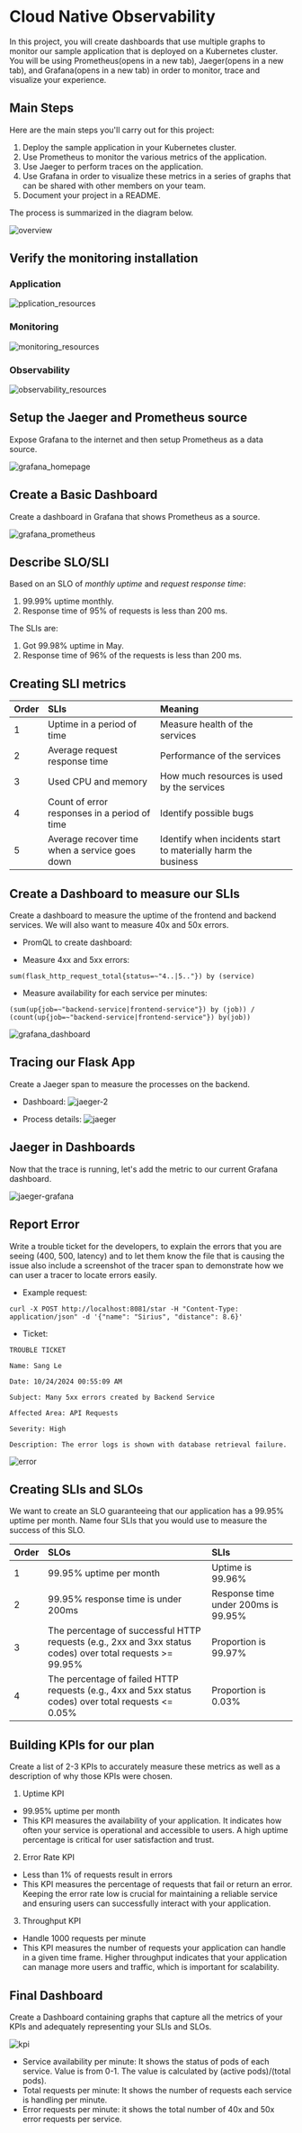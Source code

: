 # Cloud Native Observability

In this project, you will create dashboards that use multiple graphs to monitor our sample application that is deployed on a Kubernetes cluster. You will be using Prometheus(opens in a new tab), Jaeger(opens in a new tab), and Grafana(opens in a new tab) in order to monitor, trace and visualize your experience.

## Main Steps

Here are the main steps you'll carry out for this project:

1. Deploy the sample application in your Kubernetes cluster.
2. Use Prometheus to monitor the various metrics of the application.
3. Use Jaeger to perform traces on the application.
4. Use Grafana in order to visualize these metrics in a series of graphs that can be shared with other members on your team.
5. Document your project in a README.

The process is summarized in the diagram below.

![overview](./answer-img/project-overview.png)

## Verify the monitoring installation

### Application

![pplication_resources](./answer-img/application_resources.PNG)

### Monitoring

![monitoring_resources](./answer-img/monitoring_resources.PNG)

### Observability

![observability_resources](./answer-img/observability_resources.PNG)

## Setup the Jaeger and Prometheus source

Expose Grafana to the internet and then setup Prometheus as a data source.

![grafana_homepage](./answer-img/grafana_home.PNG)

## Create a Basic Dashboard

Create a dashboard in Grafana that shows Prometheus as a source.

![grafana_prometheus](./answer-img/grafana_dashboard.PNG)

## Describe SLO/SLI

Based on an SLO of *monthly uptime* and *request response time*:

1. 99.99% uptime monthly.
2. Response time of 95% of requests is less than 200 ms.

The SLIs are:

1. Got 99.98% uptime in May.
2. Response time of 96% of the requests is less than 200 ms.

## Creating SLI metrics

| Order | SLIs | Meaning |
|:-----------|:------------|:------------|
| 1 | Uptime in a period of time | Measure health of the services |
| 2 | Average request response time | Performance of the services |
| 3 | Used CPU and memory | How much resources is used by the services |
| 4 | Count of error responses in a period of time | Identify possible bugs |
| 5 | Average recover time when a service goes down | Identify when incidents start to materially harm the business |

## Create a Dashboard to measure our SLIs

Create a dashboard to measure the uptime of the frontend and backend services. We will also want to measure 40x and 50x errors. 

- PromQL to create dashboard:
+ Measure 4xx and 5xx errors:
```
sum(flask_http_request_total{status=~"4..|5.."}) by (service)
```

+ Measure availability for each service per minutes:
```
(sum(up{job=~"backend-service|frontend-service"}) by (job)) / (count(up{job=~"backend-service|frontend-service"}) by(job))
```

![grafana_dashboard](./answer-img/grafana_dashboard_2.PNG)

## Tracing our Flask App

Create a Jaeger span to measure the processes on the backend.

- Dashboard:
![jaeger-2](./answer-img/jaeger-2.PNG)

- Process details:
![jaeger](./answer-img/jaeger.PNG)

## Jaeger in Dashboards

Now that the trace is running, let's add the metric to our current Grafana dashboard.

![jaeger-grafana](./answer-img/jaeger-grafana.png)

## Report Error

Write a trouble ticket for the developers, to explain the errors that you are seeing (400, 500, latency) and to let them know the file that is causing the issue also include a screenshot of the tracer span to demonstrate how we can user a tracer to locate errors easily.

- Example request:
```
curl -X POST http://localhost:8081/star -H "Content-Type: application/json" -d '{"name": "Sirius", "distance": 8.6}'
```

- Ticket:
```
TROUBLE TICKET

Name: Sang Le

Date: 10/24/2024 00:55:09 AM

Subject: Many 5xx errors created by Backend Service

Affected Area: API Requests

Severity: High

Description: The error logs is shown with database retrieval failure.
```

![error](./answer-img/Capture.PNG)

## Creating SLIs and SLOs

We want to create an SLO guaranteeing that our application has a 99.95% uptime per month. Name four SLIs that you would use to measure the success of this SLO.

| Order | SLOs | SLIs |
|:-----------|:------------|:------------|
| 1 | 99.95% uptime per month | Uptime is 99.96% |
| 2 | 99.95% response time is under 200ms | Response time under 200ms is 99.95% |
| 3 | The percentage of successful HTTP requests (e.g., 2xx and 3xx status codes) over total requests >= 99.95% | Proportion is 99.97% |
| 4 | The percentage of failed HTTP requests (e.g., 4xx and 5xx status codes) over total requests <= 0.05%  | Proportion is 0.03% |

## Building KPIs for our plan

Create a list of 2-3 KPIs to accurately measure these metrics as well as a description of why those KPIs were chosen.

1. Uptime KPI

- 99.95% uptime per month
- This KPI measures the availability of your application. It indicates how often your service is operational and accessible to users. A high uptime percentage is critical for user satisfaction and trust.

2. Error Rate KPI

- Less than 1% of requests result in errors
- This KPI measures the percentage of requests that fail or return an error. Keeping the error rate low is crucial for maintaining a reliable service and ensuring users can successfully interact with your application.

3. Throughput KPI

- Handle 1000 requests per minute
- This KPI measures the number of requests your application can handle in a given time frame. Higher throughput indicates that your application can manage more users and traffic, which is important for scalability.

## Final Dashboard

Create a Dashboard containing graphs that capture all the metrics of your KPIs and adequately representing your SLIs and SLOs.

![kpi](./answer-img/kpi.png)

- Service availability per minute: It shows the status of pods of each service. Value is from 0-1. The value is calculated by (active pods)/(total pods).
- Total requests per minute: It shows the number of requests each service is handling per minute.
- Error requests per minute: it shows the total number of 40x and 50x error requests per service.
